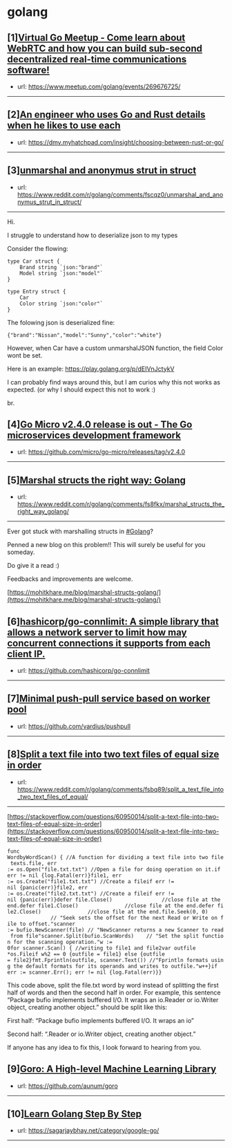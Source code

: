 # golang
## [1][Virtual Go Meetup - Come learn about WebRTC and how you can build sub-second decentralized real-time communications software!](https://www.reddit.com/r/golang/comments/fs6lrc/virtual_go_meetup_come_learn_about_webrtc_and_how/)
- url: https://www.meetup.com/golang/events/269676725/
---

## [2][An engineer who uses Go and Rust details when he likes to use each](https://www.reddit.com/r/golang/comments/frs5av/an_engineer_who_uses_go_and_rust_details_when_he/)
- url: https://dmv.myhatchpad.com/insight/choosing-between-rust-or-go/
---

## [3][unmarshal and anonymus strut in struct](https://www.reddit.com/r/golang/comments/fscqz0/unmarshal_and_anonymus_strut_in_struct/)
- url: https://www.reddit.com/r/golang/comments/fscqz0/unmarshal_and_anonymus_strut_in_struct/
---
Hi.

I struggle to understand how to deserialize json to my types

Consider the flowing:

```
type Car struct {
	Brand string `json:"brand"`
	Model string `json:"model"`
}

type Entry struct {
	Car
	Color string `json:"color"`
}

```
The folowing json is deserialized fine:

```
{"brand":"Nissan","model":"Sunny","color":"white"}
```

However, when Car have a custom unmarshalJSON function, the field Color wont be set.

Here is an example: https://play.golang.org/p/dEIVnJctykV

I can probably find ways around this, but I am curios why this not works as expected. (or why I should expect this not to work :)

br.
## [4][Go Micro v2.4.0 release is out - The Go microservices development framework](https://www.reddit.com/r/golang/comments/fsb58y/go_micro_v240_release_is_out_the_go_microservices/)
- url: https://github.com/micro/go-micro/releases/tag/v2.4.0
---

## [5][Marshal structs the right way: Golang](https://www.reddit.com/r/golang/comments/fs8fkx/marshal_structs_the_right_way_golang/)
- url: https://www.reddit.com/r/golang/comments/fs8fkx/marshal_structs_the_right_way_golang/
---
Ever got stuck with marshalling structs in [\#Golang](https://twitter.com/hashtag/Golang?src=hashtag_click)? 

Penned a new blog on this problem!!  This will surely be useful for you someday.

Do give it a read :)

Feedbacks and improvements are welcome.

[https://mohitkhare.me/blog/marshal-structs-golang/](https://mohitkhare.me/blog/marshal-structs-golang/)
## [6][hashicorp/go-connlimit: A simple library that allows a network server to limit how may concurrent connections it supports from each client IP.](https://www.reddit.com/r/golang/comments/fsaugv/hashicorpgoconnlimit_a_simple_library_that_allows/)
- url: https://github.com/hashicorp/go-connlimit
---

## [7][Minimal push-pull service based on worker pool](https://www.reddit.com/r/golang/comments/fs9ly7/minimal_pushpull_service_based_on_worker_pool/)
- url: https://github.com/vardius/pushpull
---

## [8][Split a text file into two text files of equal size in order](https://www.reddit.com/r/golang/comments/fsbq89/split_a_text_file_into_two_text_files_of_equal/)
- url: https://www.reddit.com/r/golang/comments/fsbq89/split_a_text_file_into_two_text_files_of_equal/
---
[https://stackoverflow.com/questions/60950014/split-a-text-file-into-two-text-files-of-equal-size-in-order](https://stackoverflow.com/questions/60950014/split-a-text-file-into-two-text-files-of-equal-size-in-order) 

`func WordbyWordScan() { //A function for dividing a text file into two file texts.file, err := os.Open("file.txt.txt") //Open a file for doing operation on it.if err != nil {log.Fatal(err)}file1, err := os.Create("file1.txt.txt") //Create a fileif err != nil {panic(err)}file2, err := os.Create("file2.txt.txt") //Create a fileif err != nil {panic(err)}defer file.Close()                //close file at the end.defer file1.Close()               //close file at the end.defer file2.Close()               //close file at the end.file.Seek(0, 0)                   // "Seek sets the offset for the next Read or Write on file to offset."scanner := bufio.NewScanner(file) // "NewScanner returns a new Scanner to read from file"scanner.Split(bufio.ScanWords)    // "Set the split function for the scanning operation."w := 0for scanner.Scan() { //writing to file1 and file2var outfile *os.Fileif w%2 == 0 {outfile = file1} else {outfile = file2}fmt.Fprintln(outfile, scanner.Text()) //"Fprintln formats using the default formats for its operands and writes to outfile."w++}if err := scanner.Err(); err != nil {log.Fatal(err)}}`

This code above, split the file.txt word by word instead of splitting the first half of words and then the second half in order. For example, this sentence “Package bufio implements buffered I/O. It wraps an io.Reader or io.Writer object, creating another object.” should be split like this:

First half: “Package bufio implements buffered I/O. It wraps an io”

Second half: “.Reader or io.Writer object, creating another object.”

If anyone has any idea to fix this, I look forward to hearing from you.
## [9][Goro: A High-level Machine Learning Library](https://www.reddit.com/r/golang/comments/frrz42/goro_a_highlevel_machine_learning_library/)
- url: https://github.com/aunum/goro
---

## [10][Learn Golang Step By Step](https://www.reddit.com/r/golang/comments/fs7qqd/learn_golang_step_by_step/)
- url: https://sagarjaybhay.net/category/google-go/
---

